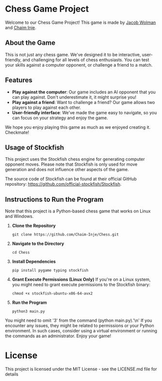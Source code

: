 # Chess Game Project

Welcome to our Chess Game Project! This game is made by [Jacob Wolman](https://www.linkedin.com/in/jacob-wolman-084277287/) and [Chaim Inje](https://www.linkedin.com/in/chaim-inje/). 



## About the Game

This is not just any chess game. We've designed it to be interactive, user-friendly, and challenging for all levels of chess enthusiasts. You can test your skills against a computer opponent, or challenge a friend to a match. 

## Features

- **Play against the computer**: Our game includes an AI opponent that you can play against. Don't underestimate it, it might surprise you!
- **Play against a friend**: Want to challenge a friend? Our game allows two players to play against each other. 
- **User-friendly interface**: We've made the game easy to navigate, so you can focus on your strategy and enjoy the game.

We hope you enjoy playing this game as much as we enjoyed creating it. Checkmate!



## Usage of Stockfish

This project uses the Stockfish chess engine for generating computer opponent moves. Please note that Stockfish is only used for move generation and does not influence other aspects of the game.

The source code of Stockfish can be found at their official GitHub repository: https://github.com/official-stockfish/Stockfish.

## Instructions to Run the Program

Note that this project is a Python-based chess game that works on Linux and Windows.

1. **Clone the Repository**
   ```
   git clone https://github.com/Chaim-Inje/Chess.git
   ```

2. **Navigate to the Directory**
   ```
   cd Chess
   ```

3. **Install Dependencies**
   ```
   pip install pygame typing stockfish
   ```

4. **Grant Execute Permissions (Linux Only)**
   If you're on a Linux system, you might need to grant execute permissions to the Stockfish binary:
   ```
   chmod +x stockfish-ubuntu-x86-64-avx2
   ```

5. **Run the Program**
   ```
   python3 main.py
   ```

You might need to omit '3' from the command (python main.py).'\n'
If you encounter any issues, they might be related to permissions or your Python environment. In such cases, consider using a virtual environment or running the commands as an administrator.
Enjoy your game!

# License

This project is licensed under the MIT License - see the LICENSE.md file for details

